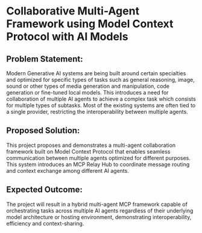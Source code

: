 # Collaborative Multi-Agent Framework using Model Context Protocol with AI Models

## Problem Statement:
Modern Generative AI systems are being built around certain specialties and optimized for specific types of tasks such as general reasoning, image, sound or other types of media generation and manipulation, code generation or fine-tuned local models. This introduces a need for collaboration of multiple AI agents to achieve a complex task which consists for multiple types of subtasks. Most of the existing systems are often tied to a single provider, restricting the interoperability between multiple agents.

## Proposed Solution:
This project proposes and demonstrates a multi-agent collaboration framework built on Model Context Protocol that enables seamless communication between multiple agents optimized for different purposes. This system introduces an MCP Relay Hub to coordinate message routing and context exchange among different AI agents.

## Expected Outcome:
The project will result in a hybrid multi-agent MCP framework capable of orchestrating tasks across multiple AI agents regardless of their underlying model architecture or hosting environment, demonstrating interoperability, efficiency and context-sharing.
